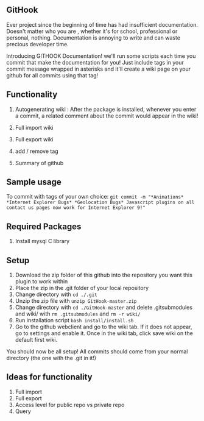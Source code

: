 ## GitHook

Ever project since the beginning of time has had insufficient documentation. Doesn't matter who you are , whether it's for school, professional or personal, nothing. Documentation is annoying to write and can waste precious developer time. 

Introducing GITHOOK Documentation!  we'll run some scripts each time you commit that make the documentation for you!  Just include tags in your commit message wrapped in asterisks and it'll create a wiki page on your github for all commits using that tag!

## Functionality
1. Autogenerating wiki : After the package is installed, whenever you enter a commit, a related comment about the commit would appear in the wiki!

2. Full import wiki

3. Full export wiki 

4. add / remove tag

5. Summary of github

## Sample usage

To commit with tags of your own choice:
`git commit -m "*Animations* *Internet Explorer Bugs* *Geolocation Bugs* Javascript plugins on all contact us pages now work for Internet Explorer 9!"`

## Required Packages
1. Install mysql C library

## Setup

1. Download the zip folder of this github into the repository you want this plugin to work within
2. Place the zip in the .git folder of your local repository
3. Change directory with `cd ./.git`
4. Unzip the zip file with `unzip GitHook-master.zip`
5. Change directory with `cd ./GitHook-master` and delete .gitsubmodules and wiki/ with `rm .gitsubmodules` and `rm -r wiki/`
6. Run installation script `bash install/install.sh`
7. Go to the github webclient and go to the wiki tab. If it does not appear, go to settings and enable it.  Once in the wiki tab, click save wiki on the default first wiki.

You should now be all setup!  All commits should come from your normal directory (the one with the .git in it!)

## Ideas for functionality

1. Full import 
2. Full export
3. Access level for public repo vs private repo
4. Query 
